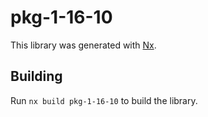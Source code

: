 # pkg-1-16-10

This library was generated with [Nx](https://nx.dev).

## Building

Run `nx build pkg-1-16-10` to build the library.
